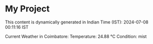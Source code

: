 # My Project

This content is dynamically generated in Indian Time (IST): 2024-07-08 00:11:16 IST


Current Weather in Coimbatore:
Temperature: 24.88 °C
Condition: mist
